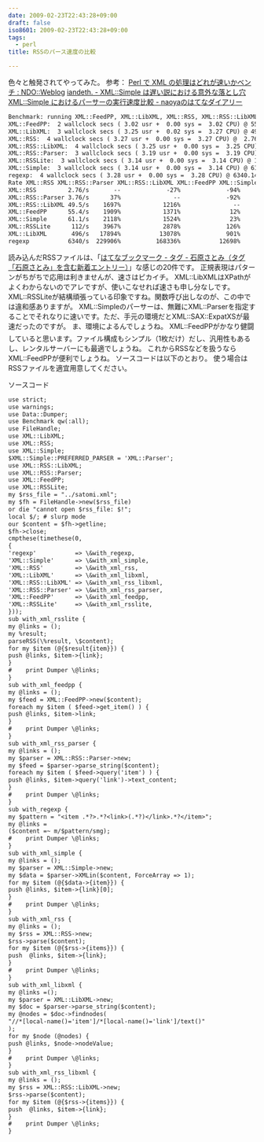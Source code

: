 ```yaml
---
date: 2009-02-23T22:43:28+09:00
draft: false
iso8601: 2009-02-23T22:43:28+09:00
tags:
  - perl
title: RSSのパース速度の比較

---
```


色々と触発されてやってみた。
参考：
<a href="http://naoya.dyndns.org/%7Enaoya/mt/archives/001209.html">Perl で XML の処理はどれが速いかベンチ : NDO::Weblog</a>
<a href="http://iandeth.dyndns.org/mt/ian/archives/000589.html">iandeth. - XML::Simple は遅い説における意外な落とし穴</a>
<a href="http://d.hatena.ne.jp/naoya/20050801/1122884138">XML::Simple におけるパーサーの実行速度比較 - naoyaのはてなダイアリー</a>
```default
Benchmark: running XML::FeedPP, XML::LibXML, XML::RSS, XML::RSS::LibXML, XML::RSS::Parser, XML::RSSLite, XML::Simple, regexp for at least 3 CPU seconds...
XML::FeedPP:  2 wallclock secs ( 3.02 usr +  0.00 sys =  3.02 CPU) @ 55.37/s (n=167)
XML::LibXML:  3 wallclock secs ( 3.25 usr +  0.02 sys =  3.27 CPU) @ 496.02/s (n=1620)
XML::RSS:  4 wallclock secs ( 3.27 usr +  0.00 sys =  3.27 CPU) @  2.76/s (n=9)
XML::RSS::LibXML:  4 wallclock secs ( 3.25 usr +  0.00 sys =  3.25 CPU) @ 49.54/s (n=161)
XML::RSS::Parser:  3 wallclock secs ( 3.19 usr +  0.00 sys =  3.19 CPU) @  3.76/s (n=12)
XML::RSSLite:  3 wallclock secs ( 3.14 usr +  0.00 sys =  3.14 CPU) @ 112.10/s (n=352)
XML::Simple:  3 wallclock secs ( 3.14 usr +  0.00 sys =  3.14 CPU) @ 61.13/s (n=192)
regexp:  4 wallclock secs ( 3.28 usr +  0.00 sys =  3.28 CPU) @ 6340.14/s (n=20802)
Rate XML::RSS XML::RSS::Parser XML::RSS::LibXML XML::FeedPP XML::Simple XML::RSSLite XML::LibXML regexp
XML::RSS         2.76/s       --             -27%             -94%        -95%        -95%         -98%        -99%  -100%
XML::RSS::Parser 3.76/s      37%               --             -92%        -93%        -94%         -97%        -99%  -100%
XML::RSS::LibXML 49.5/s    1697%            1216%               --        -11%        -19%         -56%        -90%   -99%
XML::FeedPP      55.4/s    1909%            1371%              12%          --         -9%         -51%        -89%   -99%
XML::Simple      61.1/s    2118%            1524%              23%         10%          --         -45%        -88%   -99%
XML::RSSLite      112/s    3967%            2878%             126%        102%         83%           --        -77%   -98%
XML::LibXML       496/s   17894%           13078%             901%        796%        711%         342%          --   -92%
regexp           6340/s  229906%          168336%           12698%      11350%      10272%        5556%       1178%     --
```
読み込んだRSSファイルは、「<a href="http://b.hatena.ne.jp/search/tag?q=%E7%9F%B3%E5%8E%9F%E3%81%95%E3%81%A8%E3%81%BF&amp;users=1">はてなブックマーク - タグ - 石原さとみ（タグ「石原さとみ」を含む新着エントリー）</a>」な感じの20件です。
正規表現はパターンがちがちで応用は利きませんが、速さはピカイチ。
XML::LibXMLはXPathがよくわからないのでアレですが、使いこなせれば速さも申し分なしです。
XML::RSSLiteが結構頑張っている印象ですね。関数呼び出しなのが、この中では違和感ありますが。
XML::Simpleのパーサーは、無難にXML::Parserを指定することでそれなりに速いです。ただ、手元の環境だとXML::SAX::ExpatXSが最速だったのですが。
ま、環境によるんでしょうね&#133;。
XML::FeedPPがかなり健闘していると思います。ファイル構成もシンプル（1枚だけ）だし、汎用性もあるし、レンタルサーバーにも最適でしょうね。
これからRSSなどを扱うならXML::FeedPPが便利でしょうね。
ソースコードは以下のとおり。
使う場合はRSSファイルを適宜用意してください。


ソースコード
```default
use strict;
use warnings;
use Data::Dumper;
use Benchmark qw(:all);
use FileHandle;
use XML::LibXML;
use XML::RSS;
use XML::Simple;
$XML::Simple::PREFERRED_PARSER = 'XML::Parser';
use XML::RSS::LibXML;
use XML::RSS::Parser;
use XML::FeedPP;
use XML::RSSLite;
my $rss_file = "../satomi.xml";
my $fh = FileHandle->new($rss_file)
or die "cannot open $rss_file: $!";
local $/; # slurp mode
our $content = $fh->getline;
$fh->close;
cmpthese(timethese(0,
{
'regexp'           => \&with_regexp,
'XML::Simple'      => \&with_xml_simple,
'XML::RSS'         => \&with_xml_rss,
'XML::LibXML'      => \&with_xml_libxml,
'XML::RSS::LibXML' => \&with_xml_rss_libxml,
'XML::RSS::Parser' => \&with_xml_rss_parser,
'XML::FeedPP'      => \&with_xml_feedpp,
'XML::RSSLite'     => \&with_xml_rsslite,
}));
sub with_xml_rsslite {
my @links = ();
my %result;
parseRSS(\%result, \$content);
for my $item (@{$result{item}}) {
push @links, $item->{link};
}
#    print Dumper \@links;
}
sub with_xml_feedpp {
my @links = ();
my $feed = XML::FeedPP->new($content);
foreach my $item ( $feed->get_item() ) {
push @links, $item->link;
}
#    print Dumper \@links;
}
sub with_xml_rss_parser {
my @links = ();
my $parser = XML::RSS::Parser->new;
my $feed = $parser->parse_string($content);
foreach my $item ( $feed->query('item') ) {
push @links, $item->query('link')->text_content;
}
#    print Dumper \@links;
}
sub with_regexp {
my $pattern = "<item .*?>.*?<link>(.*?)</link>.*?</item>";
my @links =
($content =~ m/$pattern/smg);
#    print Dumper \@links;
}
sub with_xml_simple {
my @links = ();
my $parser = XML::Simple->new;
my $data = $parser->XMLin($content, ForceArray => 1);
for my $item (@{$data->{item}}) {
push @links, $item->{link}[0];
}
#    print Dumper \@links;
}
sub with_xml_rss {
my @links = ();
my $rss = XML::RSS->new;
$rss->parse($content);
for my $item (@{$rss->{items}}) {
push  @links, $item->{link};
}
#    print Dumper \@links;
}
sub with_xml_libxml {
my @links =();
my $parser = XML::LibXML->new;
my $doc = $parser->parse_string($content);
my @nodes = $doc->findnodes(
"//*[local-name()='item']/*[local-name()='link']/text()"
);
for my $node (@nodes) {
push @links, $node->nodeValue;
}
#    print Dumper \@links;
}
sub with_xml_rss_libxml {
my @links = ();
my $rss = XML::RSS::LibXML->new;
$rss->parse($content);
for my $item (@{$rss->{items}}) {
push  @links, $item->{link};
}
#    print Dumper \@links;
}
```
    	